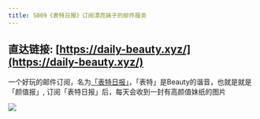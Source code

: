 ```yaml
---
title: S009《表特日报》订阅漂亮妹子的邮件服务
---
```




## 直达链接: [https://daily-beauty.xyz/](https://daily-beauty.xyz/)


一个好玩的邮件订阅，名为[「表特日报」](https://daily-beauty.xyz/)，「表特」是Beauty的谐音，也就是就是「颜值报」, 订阅「表特日报」后，每天会收到一封有高颜值妹纸的图片


![](https://www.v2fy.com/asset/website-000006-beauty/beauty_daily.png)